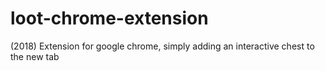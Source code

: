 # loot-chrome-extension
(2018) Extension for google chrome, simply adding an interactive chest to the new tab
